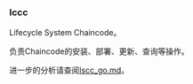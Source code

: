 ### lccc

Lifecycle System Chaincode。

负责Chaincode的安装、部署、更新、查询等操作。

进一步的分析请查阅[lscc_go.md](https://github.com/ClaudeZsb/hyperledger_code_fabric/core/scc/lscc/lscc_go.md)。
